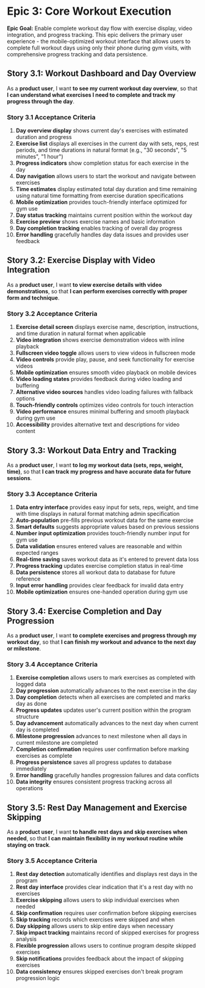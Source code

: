 # Epic 3: Core Workout Execution

**Epic Goal:** Enable complete workout day flow with exercise display, video integration, and progress tracking. This epic delivers the primary user experience - the mobile-optimized workout interface that allows users to complete full workout days using only their phone during gym visits, with comprehensive progress tracking and data persistence.

## Story 3.1: Workout Dashboard and Day Overview

As a **product user**,
I want **to see my current workout day overview**,
so that **I can understand what exercises I need to complete and track my progress through the day**.

### Story 3.1 Acceptance Criteria

1. **Day overview display** shows current day's exercises with estimated duration and progress
2. **Exercise list** displays all exercises in the current day with sets, reps, rest periods, and time durations in natural format (e.g., "30 seconds", "5 minutes", "1 hour")
3. **Progress indicators** show completion status for each exercise in the day
4. **Day navigation** allows users to start the workout and navigate between exercises
5. **Time estimates** display estimated total day duration and time remaining using natural time formatting from exercise duration specifications
6. **Mobile optimization** provides touch-friendly interface optimized for gym use
7. **Day status tracking** maintains current position within the workout day
8. **Exercise preview** shows exercise names and basic information
9. **Day completion tracking** enables tracking of overall day progress
10. **Error handling** gracefully handles day data issues and provides user feedback

## Story 3.2: Exercise Display with Video Integration

As a **product user**,
I want **to view exercise details with video demonstrations**,
so that **I can perform exercises correctly with proper form and technique**.

### Story 3.2 Acceptance Criteria

1. **Exercise detail screen** displays exercise name, description, instructions, and time duration in natural format when applicable
2. **Video integration** shows exercise demonstration videos with inline playback
3. **Fullscreen video toggle** allows users to view videos in fullscreen mode
4. **Video controls** provide play, pause, and seek functionality for exercise videos
5. **Mobile optimization** ensures smooth video playback on mobile devices
6. **Video loading states** provides feedback during video loading and buffering
7. **Alternative video sources** handles video loading failures with fallback options
8. **Touch-friendly controls** optimizes video controls for touch interaction
9. **Video performance** ensures minimal buffering and smooth playback during gym use
10. **Accessibility** provides alternative text and descriptions for video content

## Story 3.3: Workout Data Entry and Tracking

As a **product user**,
I want **to log my workout data (sets, reps, weight, time)**,
so that **I can track my progress and have accurate data for future sessions**.

### Story 3.3 Acceptance Criteria

1. **Data entry interface** provides easy input for sets, reps, weight, and time with time displays in natural format matching admin specification
2. **Auto-population** pre-fills previous workout data for the same exercise
3. **Smart defaults** suggests appropriate values based on previous sessions
4. **Number input optimization** provides touch-friendly number input for gym use
5. **Data validation** ensures entered values are reasonable and within expected ranges
6. **Real-time saving** saves workout data as it's entered to prevent data loss
7. **Progress tracking** updates exercise completion status in real-time
8. **Data persistence** stores all workout data to database for future reference
9. **Input error handling** provides clear feedback for invalid data entry
10. **Mobile optimization** ensures one-handed operation during gym use

## Story 3.4: Exercise Completion and Day Progression

As a **product user**,
I want **to complete exercises and progress through my workout day**,
so that **I can finish my workout and advance to the next day or milestone**.

### Story 3.4 Acceptance Criteria

1. **Exercise completion** allows users to mark exercises as completed with logged data
2. **Day progression** automatically advances to the next exercise in the day
3. **Day completion** detects when all exercises are completed and marks day as done
4. **Progress updates** updates user's current position within the program structure
5. **Day advancement** automatically advances to the next day when current day is completed
6. **Milestone progression** advances to next milestone when all days in current milestone are completed
7. **Completion confirmation** requires user confirmation before marking exercises as complete
8. **Progress persistence** saves all progress updates to database immediately
9. **Error handling** gracefully handles progression failures and data conflicts
10. **Data integrity** ensures consistent progress tracking across all operations

## Story 3.5: Rest Day Management and Exercise Skipping

As a **product user**,
I want **to handle rest days and skip exercises when needed**,
so that **I can maintain flexibility in my workout routine while staying on track**.

### Story 3.5 Acceptance Criteria

1. **Rest day detection** automatically identifies and displays rest days in the program
2. **Rest day interface** provides clear indication that it's a rest day with no exercises
3. **Exercise skipping** allows users to skip individual exercises when needed
4. **Skip confirmation** requires user confirmation before skipping exercises
5. **Skip tracking** records which exercises were skipped and when
6. **Day skipping** allows users to skip entire days when necessary
7. **Skip impact tracking** maintains record of skipped exercises for progress analysis
8. **Flexible progression** allows users to continue program despite skipped exercises
9. **Skip notifications** provides feedback about the impact of skipping exercises
10. **Data consistency** ensures skipped exercises don't break program progression logic

